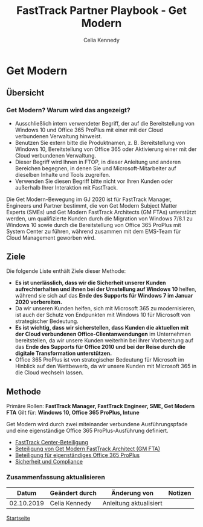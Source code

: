﻿---  
# required metadata  
title: FastTrack Partner Playbook - Get Modern
description: FastTrack Partner Playbook - Get Modern
author: Celia Kennedy
ms.author: v-cekenn
manager: pagrim
ms.date: 9/06/2019  
ms.topic: partner-playbook  
ms.prod: non-product-specific  
ms.custom: partner-playbook  
ft.audience: partner  
ft.owner: pagrim
---  

# Get Modern

## Übersicht

### Get Modern? Warum wird das angezeigt?

- Ausschließlich intern verwendeter Begriff, der auf die Bereitstellung von Windows 10 und Office 365 ProPlus mit einer mit der Cloud verbundenen Verwaltung hinweist.
- Benutzen Sie extern bitte die Produktnamen, z. B. Bereitstellung von Windows 10, Bereitstellung von Office 365 oder Aktivierung einer mit der Cloud verbundenen Verwaltung.
- Dieser Begriff wird Ihnen in FTOP, in dieser Anleitung und anderen Bereichen begegnen, in denen Sie und Microsoft-Mitarbeiter auf dieselben Inhalte und Tools zugreifen.
- Verwenden Sie diesen Begriff bitte nicht vor Ihren Kunden oder außerhalb Ihrer Interaktion mit FastTrack.

Die Get Modern-Bewegung im GJ 2020 ist für FastTrack Manager, Engineers und Partner bestimmt, die von Get Modern Subject Matter Experts (SMEs) und Get Modern FastTrack Architects (GM FTAs) unterstützt werden, um qualifizierte Kunden durch die Migration von Windows 7/8.1 zu Windows 10 sowie durch die Bereitstellung von Office 365 ProPlus mit System Center zu führen, während zusammen mit dem EMS-Team für Cloud Management geworben wird.

## Ziele

Die folgende Liste enthält Ziele dieser Methode:

- **Es ist unerlässlich, dass wir die Sicherheit unserer Kunden aufrechterhalten und ihnen bei der Umstellung auf Windows 10** helfen, während sie sich auf das **Ende des Supports für Windows 7 im Januar 2020 vorbereiten.**
- Da wir unseren Kunden helfen, sich mit Microsoft 365 zu modernisieren, ist auch der Schutz von Endpunkten mit Windows 10 für Microsoft von strategischer Bedeutung.
- **Es ist wichtig, dass wir sicherstellen, dass Kunden die aktuellen mit der Cloud verbundenen Office-Clientanwendungen** im Unternehmen bereitstellen, da wir unsere Kunden weiterhin bei ihrer Vorbereitung auf das **Ende des Supports für Office 2010 und bei der Reise durch die digitale Transformation unterstützen.**
- Office 365 ProPlus ist von strategischer Bedeutung für Microsoft im Hinblick auf den Wettbewerb, da wir unsere Kunden mit Microsoft 365 in die Cloud wechseln lassen.

## Methode

Primäre Rollen: **FastTrack Manager, FastTrack Engineer, SME, Get Modern FTA**
Gilt für: **Windows 10, Office 365 ProPlus, Intune**

Get Modern wird durch zwei miteinander verbundene Ausführungspfade und eine eigenständige Office 365 ProPlus-Ausführung definiert.

- [FastTrack Center-Beteiligung](approach-get-modern-ftc-partner-de.md)
- [Beteiligung von Get Modern FastTrack Architect (GM FTA)](approach-get-modern-fta-partner-de.md)
- [Beteiligung für eigenständiges Office 365 ProPlus](opp365-standalone-engagement-partner-de.md)
- [Sicherheit und Compliance](approach-security-compliance-de.md)

### Zusammenfassung aktualisieren

|Datum|Geändert durch|Änderung von|Notizen|
|---------|---------------|----------------------------|-------------|
|02.10.2019| Celia Kennedy| Anleitung aktualisiert| |

[Startseite](http://partner-docs.microsoft.com)
